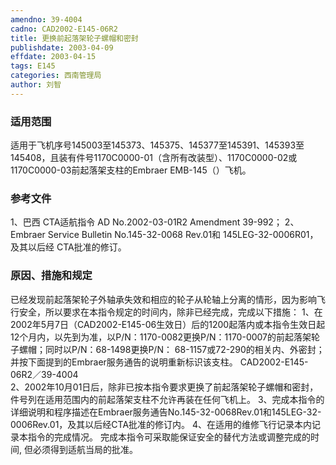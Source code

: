 ```yaml
---
amendno: 39-4004
cadno: CAD2002-E145-06R2
title: 更换前起落架轮子螺帽和密封
publishdate: 2003-04-09
effdate: 2003-04-15
tags: E145
categories: 西南管理局
author: 刘智
---
```


### 适用范围 
适用于飞机序号145003至145373、145375、145377至145391、145393至145408，且装有件号1170C0000-01（含所有改装型）、1170C0000-02或1170C0000-03前起落架支柱的Embraer EMB-145（）飞机。

### 参考文件
1、巴西 CTA适航指令 AD No.2002-03-01R2 Amendment 39-992； 
2、 Embraer Service Bulletin No.145-32-0068 Rev.01和 145LEG-32-0006R01，及其以后经 CTA批准的修订。

### 原因、措施和规定 
 已经发现前起落架轮子外轴承失效和相应的轮子从轮轴上分离的情形，因为影响飞行安全，所以要求在本指令规定的时间内，除非已经完成，完成以下措施： 
1、在2002年5月7日（CAD2002-E145-06生效日）后的1200起落内或本指令生效日起12个月内，以先到为准，以P/N：1170-0082更换P/N：1170-0007的前起落架轮子螺帽；同时以P/N：68-1498更换P/N： 68-1157或72-290的相关内、外密封；并按下面提到的Embraer服务通告的说明重新标识该支柱。 
  CAD2002-E145-06R2／39-4004   
2、2002年10月01日后，除非已按本指令要求更换了前起落架轮子螺帽和密封，件号列在适用范围内的前起落架支柱不允许再装在任何飞机上。 
3、完成本指令的详细说明和程序描述在Embraer服务通告No.145-32-0068Rev.01和145LEG-32-0006Rev.01，及其以后经CTA批准的修订内。 
4、在适用的维修飞行记录本内记录本指令的完成情况。 完成本指令可采取能保证安全的替代方法或调整完成的时间, 但必须得到适航当局的批准。
